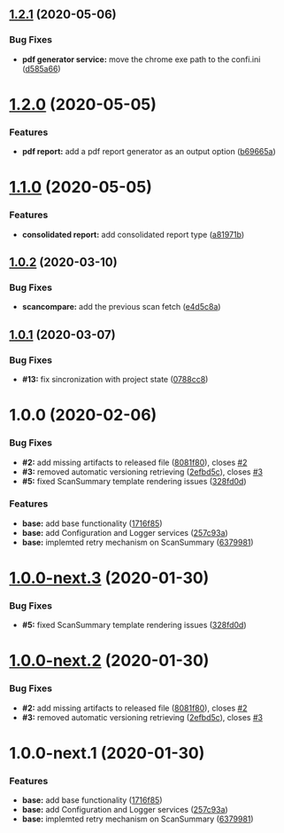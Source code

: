 ## [1.2.1](https://github.com/cxpsemea/cxsast_custom_reporting/compare/v1.2.0...v1.2.1) (2020-05-06)


### Bug Fixes

* **pdf generator service:** move the chrome exe path to the confi.ini ([d585a66](https://github.com/cxpsemea/cxsast_custom_reporting/commit/d585a66ca4eb6c72d5cc842494db3c62946fe1df))

# [1.2.0](https://github.com/cxpsemea/cxsast_custom_reporting/compare/v1.1.0...v1.2.0) (2020-05-05)


### Features

* **pdf report:** add a pdf report generator as an output option ([b69665a](https://github.com/cxpsemea/cxsast_custom_reporting/commit/b69665ac8d16023b342e16a7313264eb2035d61c))

# [1.1.0](https://github.com/cxpsemea/cxsast_custom_reporting/compare/v1.0.2...v1.1.0) (2020-05-05)


### Features

* **consolidated report:** add consolidated report type ([a81971b](https://github.com/cxpsemea/cxsast_custom_reporting/commit/a81971bdc79aad6476727bbc8d933b87e2fd067b))

## [1.0.2](https://github.com/cxpsemea/cxsast_custom_reporting/compare/v1.0.1...v1.0.2) (2020-03-10)


### Bug Fixes

* **scancompare:** add the previous scan fetch ([e4d5c8a](https://github.com/cxpsemea/cxsast_custom_reporting/commit/e4d5c8aa335c357c1210d229bbb979e331c78d95))

## [1.0.1](https://github.com/cxpsemea/cxsast_custom_reporting/compare/v1.0.0...v1.0.1) (2020-03-07)


### Bug Fixes

* **#13:** fix sincronization with project state ([0788cc8](https://github.com/cxpsemea/cxsast_custom_reporting/commit/0788cc8def8c5858cf87a03161f78bed0083e72e))

# 1.0.0 (2020-02-06)


### Bug Fixes

* **#2:** add missing artifacts to released file ([8081f80](https://github.com/cxpsemea/cxsast_custom_reporting/commit/8081f80d272177f4c9a47c7080e9374d52a3edd9)), closes [#2](https://github.com/cxpsemea/cxsast_custom_reporting/issues/2)
* **#3:** removed automatic versioning retrieving ([2efbd5c](https://github.com/cxpsemea/cxsast_custom_reporting/commit/2efbd5c8282163431f099d45304cb387c932acd3)), closes [#3](https://github.com/cxpsemea/cxsast_custom_reporting/issues/3)
* **#5:** fixed ScanSummary template rendering issues ([328fd0d](https://github.com/cxpsemea/cxsast_custom_reporting/commit/328fd0d0125455b252364ebd82c326e8f54eeb81))


### Features

* **base:** add base functionality ([1716f85](https://github.com/cxpsemea/cxsast_custom_reporting/commit/1716f85f26f37d50018cc0500b70e541f1428ef0))
* **base:** add Configuration and Logger services ([257c93a](https://github.com/cxpsemea/cxsast_custom_reporting/commit/257c93a6c996c8c9c12255d9744787f338761c48))
* **base:** implemted retry mechanism on ScanSummary ([6379981](https://github.com/cxpsemea/cxsast_custom_reporting/commit/6379981929ae277967753b7bd0d683a7010b5ea3))

# [1.0.0-next.3](https://github.com/cxpsemea/cxsast_custom_reporting/compare/v1.0.0-next.2...v1.0.0-next.3) (2020-01-30)


### Bug Fixes

* **#5:** fixed ScanSummary template rendering issues ([328fd0d](https://github.com/cxpsemea/cxsast_custom_reporting/commit/328fd0d0125455b252364ebd82c326e8f54eeb81))

# [1.0.0-next.2](https://github.com/cxpsemea/cxsast_custom_reporting/compare/v1.0.0-next.1...v1.0.0-next.2) (2020-01-30)


### Bug Fixes

* **#2:** add missing artifacts to released file ([8081f80](https://github.com/cxpsemea/cxsast_custom_reporting/commit/8081f80d272177f4c9a47c7080e9374d52a3edd9)), closes [#2](https://github.com/cxpsemea/cxsast_custom_reporting/issues/2)
* **#3:** removed automatic versioning retrieving ([2efbd5c](https://github.com/cxpsemea/cxsast_custom_reporting/commit/2efbd5c8282163431f099d45304cb387c932acd3)), closes [#3](https://github.com/cxpsemea/cxsast_custom_reporting/issues/3)

# 1.0.0-next.1 (2020-01-30)


### Features

* **base:** add base functionality ([1716f85](https://github.com/cxpsemea/cxsast_custom_reporting/commit/1716f85f26f37d50018cc0500b70e541f1428ef0))
* **base:** add Configuration and Logger services ([257c93a](https://github.com/cxpsemea/cxsast_custom_reporting/commit/257c93a6c996c8c9c12255d9744787f338761c48))
* **base:** implemted retry mechanism on ScanSummary ([6379981](https://github.com/cxpsemea/cxsast_custom_reporting/commit/6379981929ae277967753b7bd0d683a7010b5ea3))
